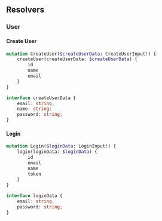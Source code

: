 ## Resolvers

### User

#### Create User

```graphql
mutation CreateUser($createUserData: CreateUserInput!) {
	createUser(createUserData: $createUserData) {
		id
		name
		email
	}
}
```

```ts
interface createUserData {
	email: string;
	name: string;
	password: string;
}
```

#### Login

```graphql
mutation Login($loginData: LoginInput!) {
	login(loginData: $loginData) {
		id
		email
		name
		token
	}
}
```

```ts
interface loginData {
	email: string;
	password: string;
}
```
